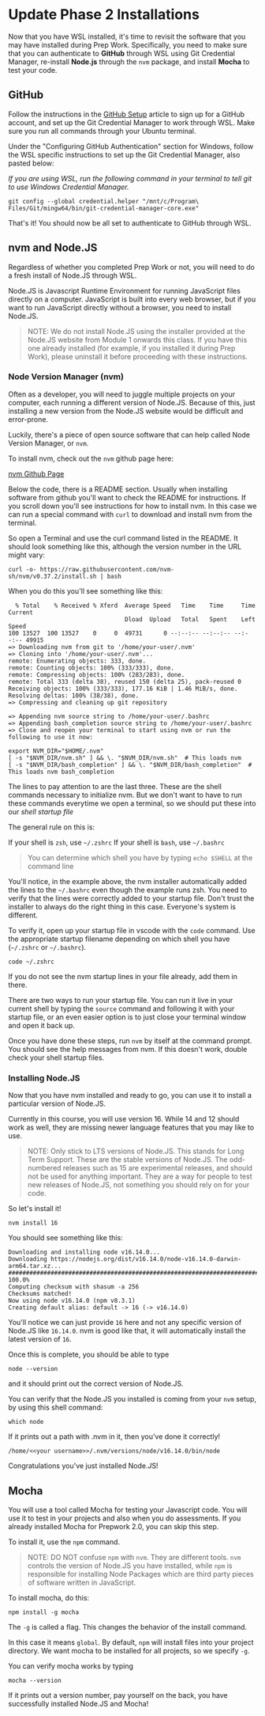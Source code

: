 # Update Phase 2 Installations

Now that you have WSL installed, it's time to revisit the software that you may
have installed during Prep Work. Specifically, you need to make sure that
you can authenticate to __GitHub__ through WSL using Git Credential Manager,
re-install __Node.js__ through the `nvm` package, and install __Mocha__
to test your code.

## GitHub

Follow the instructions in the [GitHub Setup] article to sign up for a GitHub
account, and set up the Git Credential Manager to work through WSL. Make sure you run all commands through your Ubuntu
terminal.

Under the "Configuring GitHub Authentication" section for Windows, follow the
WSL specific instructions to set up the Git Credential Manager, also pasted below:

_If you are using WSL, run the following command in your terminal to tell git to
use Windows Credential Manager._

```shell
git config --global credential.helper "/mnt/c/Program\ Files/Git/mingw64/bin/git-credential-manager-core.exe"
```

That's it! You should now be all set to authenticate to GitHub through WSL.

## nvm and Node.JS

Regardless of whether you completed Prep Work or not, you will need to do a
fresh install of Node.JS through WSL.

Node.JS is Javascript Runtime Environment for running JavaScript files directly
on a computer.  JavaScript is built into every web browser, but if you want
to run JavaScript directly without a browser, you need to install Node.JS.

> NOTE: We do not install Node.JS using the installer provided at the Node.JS
> website from Module 1 onwards this class. If you have this one already
> installed (for example, if you installed it during Prep Work), please
> uninstall it before proceeding with these instructions.

### Node Version Manager (nvm)

Often as a developer, you will need to juggle multiple projects on your computer,
each running a different version of Node.JS. Because of this, just installing a
new version from the Node.JS website would be difficult and error-prone.

Luckily, there's a piece of open source software that can help called Node
Version Manager, or `nvm`.

To install nvm, check out the `nvm` github page here:

[nvm Github Page]

Below the code, there is a README section. Usually when installing software
from github you'll want to check the README for instructions. If you scroll
down you'll see instructions for how to install nvm.  In this case we can run
a special command with `curl` to download and install nvm from the terminal.

So open a Terminal and use the curl command listed in the README.  It should
look something like this, although the version number in the URL might vary:

```shell
curl -o- https://raw.githubusercontent.com/nvm-sh/nvm/v0.37.2/install.sh | bash
```

When you do this you'll see something like this:

```shell
  % Total    % Received % Xferd  Average Speed   Time    Time     Time  Current
                                 Dload  Upload   Total   Spent    Left  Speed
100 13527  100 13527    0     0  49731      0 --:--:-- --:--:-- --:--:-- 49915
=> Downloading nvm from git to '/home/your-user/.nvm'
=> Cloning into '/home/your-user/.nvm'...
remote: Enumerating objects: 333, done.
remote: Counting objects: 100% (333/333), done.
remote: Compressing objects: 100% (283/283), done.
remote: Total 333 (delta 38), reused 150 (delta 25), pack-reused 0
Receiving objects: 100% (333/333), 177.16 KiB | 1.46 MiB/s, done.
Resolving deltas: 100% (38/38), done.
=> Compressing and cleaning up git repository

=> Appending nvm source string to /home/your-user/.bashrc
=> Appending bash_completion source string to /home/your-user/.bashrc
=> Close and reopen your terminal to start using nvm or run the following to use it now:

export NVM_DIR="$HOME/.nvm"
[ -s "$NVM_DIR/nvm.sh" ] && \. "$NVM_DIR/nvm.sh"  # This loads nvm
[ -s "$NVM_DIR/bash_completion" ] && \. "$NVM_DIR/bash_completion"  # This loads nvm bash_completion
```

The lines to pay attention to are the last three. These are the shell commands
necessary to initialize nvm.  But we don't want to have to run these commands
everytime we open a terminal, so we should put these into our _shell startup file_

The general rule on this is:

If your shell is `zsh`, use `~/.zshrc`
If your shell is `bash`, use `~/.bashrc`

> You can determine which shell you have by typing `echo $SHELL` at the command
> line

You'll notice, in the example above, the nvm installer automatically added the
lines to the `~/.bashrc` even though the example runs zsh.  You need to verify
that the lines were correctly added to your startup file. Don't trust the
installer to always do the right thing in this case. Everyone's system is
different.

To verify it, open up your startup file in vscode with the `code` command. Use
the appropriate startup filename depending on which shell you have (`~/.zshrc`
or `~/.bashrc`).

```shell
code ~/.zshrc
```

If you do not see the nvm startup lines in your file already, add them in there.

There are two ways to run your startup file. You can run it live in your current
shell by typing the `source` command and following it with your startup file, or
an even easier option is to just close your terminal window and open it back up.

Once you have done these steps, run `nvm` by itself at the command prompt. You
should see the help messages from nvm. If this doesn't work, double check your
shell startup files.

### Installing Node.JS

Now that you have nvm installed and ready to go, you can use it to install a
particular version of Node.JS.

Currently in this course, you will use version 16. While 14 and 12 should work
as well, they are missing newer language features that you may like to use.

> NOTE: Only stick to LTS versions of Node.JS. This stands for Long Term Support.
> These are the stable versions of Node.JS. The odd-numbered releases such as 15
> are experimental releases, and should not be used for anything important. They
> are a way for people to test new releases of Node.JS, not something you should
> rely on for your code.

So let's install it!

```shell
nvm install 16
```

You should see something like this:

```shell
Downloading and installing node v16.14.0...
Downloading https://nodejs.org/dist/v16.14.0/node-v16.14.0-darwin-arm64.tar.xz...
######################################################################### 100.0%
Computing checksum with shasum -a 256
Checksums matched!
Now using node v16.14.0 (npm v8.3.1)
Creating default alias: default -> 16 (-> v16.14.0)
```

You'll notice we can just provide `16` here and not any specific version of
Node.JS like `16.14.0`. nvm is good like that, it will automatically install
the latest version of `16`.

Once this is complete, you should be able to type

```shell
node --version
```

and it should print out the correct version of Node.JS.

You can verify that the Node.JS you installed is coming from your `nvm`
setup, by using this shell command:

```shell
which node
```

If it prints out a path with .nvm in it, then you've done it correctly!

```shell
/home/<<your username>>/.nvm/versions/node/v16.14.0/bin/node
```

Congratulations you've just installed Node.JS!

## Mocha

You will use a tool called Mocha for testing your Javascript code. You will use
it to test in your projects and also when you do assessments. If you already
installed Mocha for Prepwork 2.0, you can skip this step.

To install it, use the `npm` command.

> NOTE: DO NOT confuse `npm` with `nvm`. They are different tools. `nvm`
> controls the version of Node.JS you have installed, while `npm` is responsible
> for installing Node Packages which are third party pieces of software written
> in JavaScript.

To install mocha, do this:

```shell
npm install -g mocha
```

The `-g` is called a flag. This changes the behavior of the install command.

In this case it means `global`.  By default, `npm` will install files into your
project directory.  We want mocha to be installed for all projects, so we
specify `-g`.

You can verify mocha works by typing

`mocha --version`

If it prints out a version number, pay yourself on the back, you have
successfully installed Node.JS and Mocha!

[nvm Github Page]: https://github.com/nvm-sh/nvm
[GitHub Setup]: https://github.com/appacademy/practice-for-SETUP-swe-online-setup/phase-2-prepwork-setup/02-github-setup.md
